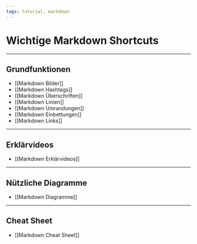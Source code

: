 ```yaml
---
tags: tutorial, markdown
---
```


Wichtige Markdown Shortcuts
===

---

## Grundfunktionen
- [[Markdown Bilder]]
- [[Markdown Hashtags]]
- [[Markdown Überschriften]]
- [[Markdown Linien]]
- [[Markdown Umrandungen]]
- [[Markdown Einbettungen]]
- [[Markdown Links]]

---
## Erklärvideos
- [[Markdown Erklärvideos]]
---

## Nützliche Diagramme
- [[Markdown Diagramme]]

---

## Cheat Sheet
- [[Markdown Cheat Sheet]]